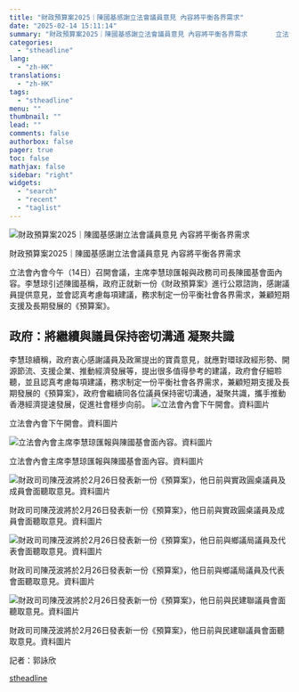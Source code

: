 ```yaml
---
title: "財政預算案2025｜陳國基感謝立法會議員意見 內容將平衡各界需求"
date: "2025-02-14 15:11:14"
summary: "財政預算案2025｜陳國基感謝立法會議員意見 內容將平衡各界需求       立法會內會今午..."
categories:
  - "stheadline"
lang:
  - "zh-HK"
translations:
  - "zh-HK"
tags:
  - "stheadline"
menu: ""
thumbnail: ""
lead: ""
comments: false
authorbox: false
pager: true
toc: false
mathjax: false
sidebar: "right"
widgets:
  - "search"
  - "recent"
  - "taglist"
---
```


![財政預算案2025｜陳國基感謝立法會議員意見 內容將平衡各界需求](https://image.stheadline.com/f/680p0/0x0/100/none/21dd4114a75a1bd2c4d672c3ba922dcb/stheadline/inewsmedia/20250214/_2025021415011362646.jpg)

財政預算案2025｜陳國基感謝立法會議員意見 內容將平衡各界需求




立法會內會今午（14日）召開會議，主席李慧琼匯報與政務司司長陳國基會面內容。李慧琼引述陳國基稱，政府正就新一份《財政預算案》進行公眾諮詢，感謝議員提供意見，並會認真考慮每項建議，務求制定一份平衡社會各界需求，兼顧短期支援及長期發展的《預算案》。

政府：將繼續與議員保持密切溝通 凝聚共識
--------------------

李慧琼續稱，政府衷心感謝議員及政黨提出的寶貴意見，就應對環球政經形勢、開源節流、支援企業、推動經濟發展等，提出很多值得參考的建議，政府會仔細聆聽，並且認真考慮每項建議，務求制定一份平衡社會各界需求，兼顧短期支援及長期發展的《預算案》，政府會繼續同各位議員保持密切溝通，凝聚共識，攜手推動香港經濟提速發展，促進社會穩步向前。
 ![立法會內會下午開會。資料圖片](https://image.hkhl.hk/f/1024p0/0x0/100/none/e64a6f548a3d5e4748f64a63216796f2/2025-02/DNSC0319PRIVATE003.jpg)


立法會內會下午開會。資料圖片



 ![立法會內會主席李慧琼匯報與陳國基會面內容。資料圖片](https://image.hkhl.hk/f/1024p0/0x0/100/none/71448361e9be0b78a8d6beee4258617f/2025-02/KakaoTalk_20241227_122544499_01.jpg)


立法會內會主席李慧琼匯報與陳國基會面內容。資料圖片



 ![財政司司陳茂波將於2月26日發表新一份《預算案》，他日前與實政圓桌議員及成員會面聽取意見。資料圖片](https://image.hkhl.hk/f/1024p0/0x0/100/none/48d8226e74773994dff681d69c49cb8b/2025-02/476560377_1132682751555389_4725516747946976098_n.jpg)


財政司司陳茂波將於2月26日發表新一份《預算案》，他日前與實政圓桌議員及成員會面聽取意見。資料圖片



 ![財政司司陳茂波將於2月26日發表新一份《預算案》，他日前與鄉議局議員及代表會面聽取意見。資料圖片](https://image.hkhl.hk/f/1024p0/0x0/100/none/b85ed7ca1cf552660f612c70d149d07b/2025-02/477026850_975029591394552_6477492687972639431_n.jpg)


財政司司陳茂波將於2月26日發表新一份《預算案》，他日前與鄉議局議員及代表會面聽取意見。資料圖片



 ![財政司司陳茂波將於2月26日發表新一份《預算案》，他日前與民建聯議員會面聽取意見。資料圖片](https://image.hkhl.hk/f/1024p0/0x0/100/none/108be340dab06b62d883a75aaf6948c9/2025-02/WhatsApp_2025-02-0720_41_46_62545665.jpg)


財政司司陳茂波將於2月26日發表新一份《預算案》，他日前與民建聯議員會面聽取意見。資料圖片




記者：郭詠欣

[stheadline](https://std.stheadline.com/realtime/article/2052766/即時-港聞-財政預算案2025-陳國基感謝立法會議員意見-內容將平衡各界需求)
